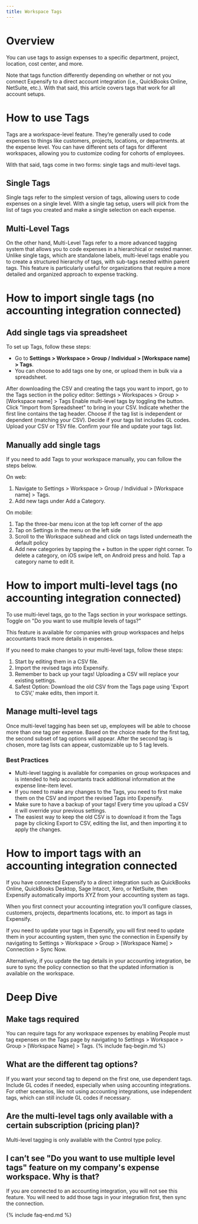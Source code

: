 ```yaml
---
title: Workspace Tags
---
```

# Overview
You can use tags to assign expenses to a specific department, project, location, cost center, and more. 

Note that tags function differently depending on whether or not you connect Expensify to a direct account integration (i.e., QuickBooks Online, NetSuite, etc.). With that said, this article covers tags that work for all account setups.
# How to use Tags
Tags are a workspace-level feature. They’re generally used to code expenses to things like customers, projects, locations, or departments. at the expense level. You can have different sets of tags for different workspaces, allowing you to customize coding for cohorts of employees.

With that said, tags come in two forms: single tags and multi-level tags.

## Single Tags
Single tags refer to the simplest version of tags, allowing users to code expenses on a single level. With a single tag setup, users will pick from the list of tags you created and make a single selection on each expense.
## Multi-Level Tags
On the other hand, Multi-Level Tags refer to a more advanced tagging system that allows you to code expenses in a hierarchical or nested manner. Unlike single tags, which are standalone labels, multi-level tags enable you to create a structured hierarchy of tags, with sub-tags nested within parent tags. This feature is particularly useful for organizations that require a more detailed and organized approach to expense tracking.
# How to import single tags (no accounting integration connected)
## Add single tags via spreadsheet
To set up Tags, follow these steps:
- Go to **Settings > Workspace > Group / Individual > [Workspace name] > Tags**.
- You can choose to add tags one by one, or upload them in bulk via a spreadsheet.

After downloading the CSV and creating the tags you want to import, go to the Tags section in the policy editor: Settings > Workspaces > Group > [Workspace name] > Tags
 Enable multi-level tags by toggling the button.
Click "Import from Spreadsheet" to bring in your CSV.
 Indicate whether the first line contains the tag header.
Choose if the tag list is independent or dependent (matching your CSV).
Decide if your tags list includes GL codes.
Upload your CSV or TSV file.
Confirm your file and update your tags list.
## Manually add single tags

If you need to add Tags to your workspace manually, you can follow the steps below.

On web: 

1. Navigate to Settings > Workspace > Group / Individual > [Workspace name] > Tags. 
2. Add new tags under Add a Category.
   
On mobile:

1. Tap the three-bar menu icon at the top left corner of the app
2. Tap on Settings in the menu on the left side
3. Scroll to the Workspace subhead and click on tags listed underneath the default policy
4. Add new categories by tapping the + button in the upper right corner. To delete a category, on iOS swipe left, on Android press and hold. Tap a category name to edit it.
   
# How to import multi-level tags (no accounting integration connected)
To use multi-level tags, go to the Tags section in your workspace settings.
Toggle on "Do you want to use multiple levels of tags?"

This feature is available for companies with group workspaces and helps accountants track more details in expenses.

If you need to make changes to your multi-level tags, follow these steps:
1. Start by editing them in a CSV file.
2. Import the revised tags into Expensify.
3. Remember to back up your tags! Uploading a CSV will replace your existing settings.
4. Safest Option: Download the old CSV from the Tags page using 'Export to CSV,' make edits, then import it.

## Manage multi-level tags
Once multi-level tagging has been set up, employees will be able to choose more than one tag per expense. Based on the choice made for the first tag, the second subset of tag options will appear. After the second tag is chosen, more tag lists can appear, customizable up to 5 tag levels.

### Best Practices
- Multi-level tagging is available for companies on group workspaces and is intended to help accountants track additional information at the expense line-item level.
- If you need to make any changes to the Tags, you need to first make them on the CSV and import the revised Tags into Expensify. 
- Make sure to have a backup of your tags! Every time you upload a CSV it will override your previous settings. 
- The easiest way to keep the old CSV is to download it from the Tags page by clicking Export to CSV, editing the list, and then importing it to apply the changes.


# How to import tags with an accounting integration connected
If you have connected Expensify to a direct integration such as QuickBooks Online, QuickBooks Desktop, Sage Intacct, Xero, or NetSuite, then Expensify automatically imports XYZ from your accounting system as tags.

When you first connect your accounting integration you’ll configure classes, customers, projects, departments locations, etc. to import as tags in Expensify. 

If you need to update your tags in Expensify, you will first need to update them in your accounting system, then sync the connection in Expensify by navigating to Settings > Workspace > Group > [Workspace Name] > Connection > Sync Now.

Alternatively, if you update the tag details in your accounting integration, be sure to sync the policy connection so that the updated information is available on the workspace. 

# Deep Dive
## Make tags required
You can require tags for any workspace expenses by enabling People must tag expenses on the Tags page by navigating to Settings > Workspace > Group > [Workspace Name] > Tags.
{% include faq-begin.md %}

## What are the different tag options? 
If you want your second tag to depend on the first one, use dependent tags. Include GL codes if needed, especially when using accounting integrations.
For other scenarios, like not using accounting integrations, use independent tags, which can still include GL codes if necessary.


## Are the multi-level tags only available with a certain subscription (pricing plan)?
Multi-level tagging is only available with the Control type policy.

## I can’t see "Do you want to use multiple level tags" feature on my company's expense workspace. Why is that?
If you are connected to an accounting integration, you will not see this feature. You will need to add those tags in your integration first, then sync the connection.

{% include faq-end.md %}
